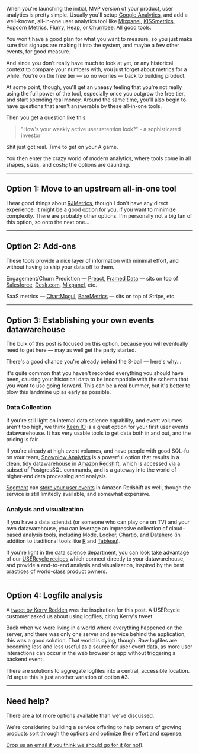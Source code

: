 When you're launching the initial, MVP version of your product, user analytics is pretty simple. Usually you'll setup [Google Analytics](http://www.google.com/analytics/), and add a well-known, all-in-one user analytics tool like [Mixpanel](https://mixpanel.com/), [KISSmetrics](https://www.kissmetrics.com/), [Popcorn Metrics](http://www.popcornmetrics.com/), [Flurry](http://www.flurry.com/), [Heap](https://heapanalytics.com/), or [Churnbee](https://churnbee.com). All good tools.

You won't have a good plan for what you want to measure, so you just make sure that signups are making it into the system, and maybe a few other events, for good measure.

And since you don't really have much to look at yet, or any historical context to compare your numbers with, you just forget about metrics for a while. You're on the free tier — so no worries — back to building product.

At some point, though, you'll get an uneasy feeling that you're not really using the full power of the tool, especially once you outgrow the free tier, and start spending real money. Around the same time, you'll also begin to have questions that aren't answerable by these all-in-one tools.

Then you get a question like this:

> "How's your weekly active user retention look?" - a sophisticated investor 

Shit just got real. Time to get on your A game.

You then enter the crazy world of modern analytics, where tools come in all shapes, sizes, and costs; the options are daunting. 

---

## Option 1: Move to an upstream all-in-one tool

I hear good things about [RJMetrics](https://rjmetrics.com/), though I don't have any direct experience. It might be a good option for you, if you want to minimize complexity. There are probably other options. I'm personally not a big fan of this option, so onto the next one...

---

## Option 2: Add-ons

These tools provide a nice layer of information with minimal effort, and without having to ship your data off to them.

Engagement/Churn Prediction — [Preact](http://www.preact.com/), [Framed Data](https://www.framed.io/) — sits on top of [Salesforce](http://www.salesforce.com/), [Desk.com](http://www.desk.com/), [Mixpanel](https://mixpanel.com/), etc.

SaaS metrics — [ChartMogul](https://chartmogul.com/), [BareMetrics](https://baremetrics.com/) — sits on top of Stripe, etc.

---

## Option 3: Establishing your own events datawarehouse

The bulk of this post is focused on this option, because you will eventually need to get here — may as well get the party started.

There's a good chance you're already behind the 8-ball — here's why...

It's quite common that you haven't recorded everything you should have been, causing your historical data to be incompatible with the schema that you want to use going forward. This can be a real bummer, but it's better to blow this landmine up as early as possible.

### Data Collection

If you're still light on internal data science capability, and event volumes aren't too high, we think [Keen IO](https://keen.io/) is a great option for your first user events datawarehouse. It has very usable tools to get data both in and out, and the pricing is fair.

If you're already at high event volumes, and have people with good SQL-fu on your team, [Snowplow Analytics](http://snowplowanalytics.com/) is a powerful option that results in a clean, tidy datawarehouse in [Amazon Redshift](http://aws.amazon.com/redshift/), which is accessed via a subset of PostgresSQL commands, and is a gateway into the world of higher-end data processing and analysis.

[Segment](https://segment.com/) can [store your user events](https://segment.com/redshift) in Amazon Redshift as well, though the service is still limitedly available, and somewhat expensive.

### Analysis and visualization

If you have a data scientist (or someone who can play one on TV) and your own datawarehouse, you can leverage an impressive collection of cloud-based analysis tools, including [Mode](https://modeanalytics.com/), [Looker](http://www.looker.com/), [Chartio](https://chartio.com/), and [Datahero](https://datahero.com/) (in addition to traditional tools like [R](http://www.r-project.org/) and [Tableau](http://www.tableau.com/)).

If you're light in the data science department, you can look take advantage of our [USERcycle recipes](https://usercycle.com/recipes) which connect directly to your datawarehouse, and provide a end-to-end analysis and visualization, inspired by the best practices of world-class product owners.

---

## Option 4: Logfile analysis 

A [tweet by Kerry Rodden](https://twitter.com/kerryrodden/status/579397570100785152) was the inspiration for this post. A USERcycle customer asked us about using logfiles, citing Kerry's tweet.

Back when we were living in a world where everything happened on the server, and there was only one server and service behind the application, this was a good solution. That world is dying, though. Raw logfiles are becoming less and less useful as a source for user event data, as more user interactions can occur in the web browser or app without triggering a backend event.

There are solutions to aggregate logfiles into a central, accessible location. I'd argue this is just another variation of option #3.

---

## Need help?

There are a lot more options available than we've discussed.

We're considering building a service offering to help owners of growing products sort through the options and optimize their effort and expense.

[Drop us an email if you think we should go for it (or not)](mailto:hey@usercycle.com).

